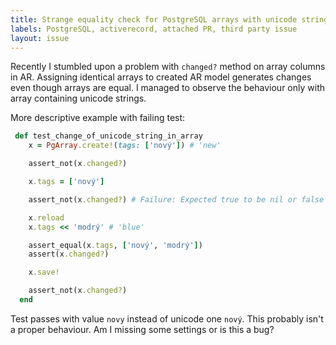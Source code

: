 ```yaml
---
title: Strange equality check for PostgreSQL arrays with unicode string characters
labels: PostgreSQL, activerecord, attached PR, third party issue
layout: issue
---
```


Recently I stumbled upon a problem with `changed?` method on array columns in AR. Assigning identical arrays to created AR model generates changes even though arrays are equal. I managed to observe the behaviour only with array containing unicode strings.

More descriptive example with failing test:

``` ruby
 def test_change_of_unicode_string_in_array
    x = PgArray.create!(tags: ['nový']) # 'new'

    assert_not(x.changed?)

    x.tags = ['nový']

    assert_not(x.changed?) # Failure: Expected true to be nil or false

    x.reload
    x.tags << 'modrý' # 'blue'

    assert_equal(x.tags, ['nový', 'modrý'])
    assert(x.changed?)

    x.save!

    assert_not(x.changed?)
  end
```

Test passes with value `novy` instead of unicode one `nový`. This probably isn't a proper behaviour. Am I missing some settings or is this a bug?

